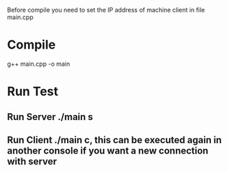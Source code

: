 Before compile you need to set the IP address of machine client in file main.cpp

# Compile
g++ main.cpp -o main

# Run Test
## Run Server **./main s**
## Run Client **./main c**, this can be executed again in another console if you want a new connection with server